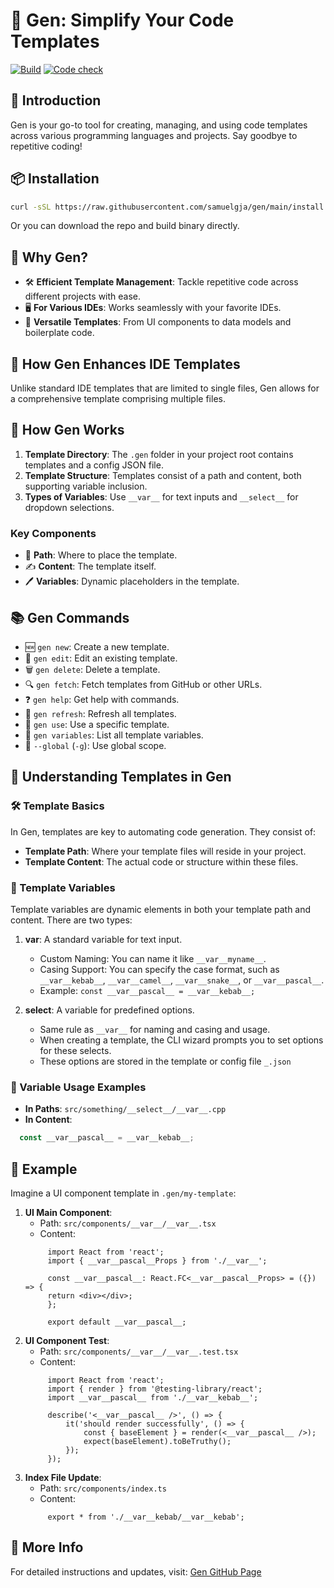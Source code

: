 # 🚀 Gen: Simplify Your Code Templates
[![Build](https://github.com/samuelgja/gen/actions/workflows/build.yml/badge.svg)](https://github.com/samuelgja/gen/actions/workflows/build.yml)
[![Code check](https://github.com/samuelgja/gen/actions/workflows/code-check.yml/badge.svg)](https://github.com/samuelgja/gen/actions/workflows/code-check.yml)

## 🌟 Introduction
Gen is your go-to tool for creating, managing, and using code templates across various programming languages and projects. Say goodbye to repetitive coding!


## 📦 Installation
```bash
curl -sSL https://raw.githubusercontent.com/samuelgja/gen/main/install.sh | sh
```

Or you can download the repo and build binary directly.

## 🤔 Why Gen?
- 🛠 **Efficient Template Management**: Tackle repetitive code across different projects with ease.
- 🖥️ **For Various IDEs**: Works seamlessly with your favorite IDEs.
- 📁 **Versatile Templates**: From UI components to data models and boilerplate code.

## 🔧 How Gen Enhances IDE Templates
Unlike standard IDE templates that are limited to single files, Gen allows for a comprehensive template comprising multiple files.

## 📘 How Gen Works
1. **Template Directory**: The `.gen` folder in your project root contains templates and a config JSON file.
2. **Template Structure**: Templates consist of a path and content, both supporting variable inclusion.
3. **Types of Variables**: Use `__var__` for text inputs and `__select__` for dropdown selections.

### Key Components
- 📂 **Path**: Where to place the template.
- ✍️ **Content**: The template itself.
- 🖊️ **Variables**: Dynamic placeholders in the template.

## 📚 Gen Commands
- 🆕 `gen new`: Create a new template.
- 📝 `gen edit`: Edit an existing template.
- 🗑️ `gen delete`: Delete a template.
- 🔍 `gen fetch`: Fetch templates from GitHub or other URLs.
- ❓ `gen help`: Get help with commands.
- 🔄 `gen refresh`: Refresh all templates.
- 🎯 `gen use`: Use a specific template.
- 🔎 `gen variables`: List all template variables.
- 🔗 `--global` (`-g`): Use global scope.

## 🎯 Understanding Templates in Gen

### 🛠 Template Basics
In Gen, templates are key to automating code generation. They consist of:
- **Template Path**: Where your template files will reside in your project.
- **Template Content**: The actual code or structure within these files.

### 🧩 Template Variables
Template variables are dynamic elements in both your template path and content. There are two types:

1. **__var__**: A standard variable for text input.
   - Custom Naming: You can name it like `__var__myname__`.
   - Casing Support: You can specify the case format, such as `__var__kebab__`, `__var__camel__`, `__var__snake__`, or `__var__pascal__`.
   - Example: `const __var__pascal__ = __var__kebab__;`

2. **__select__**: A variable for predefined options.
   - Same rule as `__var__` for naming and casing and usage.
   - When creating a template, the CLI wizard prompts you to set options for these selects.
   - These options are stored in the template or config file `_.json`

### 🎲 Variable Usage Examples
- **In Paths**: `src/something/__select__/__var__.cpp`
- **In Content**: 
```typescript
  const __var__pascal__ = __var__kebab__;
```


## 📝 Example
Imagine a UI component template in `.gen/my-template`:
1. **UI Main Component**:
   - Path: `src/components/__var__/__var__.tsx`
   - Content: 
   ```tsx
        import React from 'react';
        import { __var__pascal__Props } from './__var__';
    
        const __var__pascal__: React.FC<__var__pascal__Props> = ({}) => {
        return <div></div>;
        };
    
        export default __var__pascal__;
    ```
2. **UI Component Test**:
   - Path: `src/components/__var__/__var__.test.tsx`
   - Content:  
   ```tsx
        import React from 'react';
        import { render } from '@testing-library/react';
        import __var__pascal__ from './__var__kebab__';
    
        describe('<__var__pascal__ />', () => {
            it('should render successfully', () => {
                const { baseElement } = render(<__var__pascal__ />);
                expect(baseElement).toBeTruthy();
            });
        });
    ```
3. **Index File Update**:
   - Path: `src/components/index.ts`
   - Content: 
   ```tsx
        export * from './__var__kebab/__var__kebab';
    ```

## 🔗 More Info
For detailed instructions and updates, visit: [Gen GitHub Page](https://github.com/samuelgja/gen)


